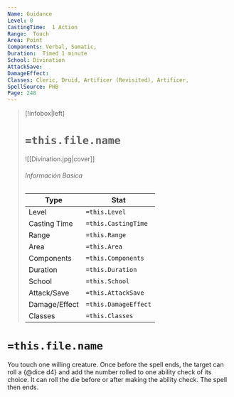 ```yaml
---
Name: Guidance
Level: 0
CastingTime:  1 Action 
Range:  Touch
Area: Point
Components: Verbal, Somatic, 
Duration:  Timed 1 minute
School: Divination
AttackSave: 
DamageEffect: 
Classes: Cleric, Druid, Artificer (Revisited), Artificer, 
SpellSource: PHB
Page: 248
---
```


>[!infobox|left]
># `=this.file.name`
>![[Divination.jpg|cover]]
> ###### Información Basica
> Type |  Stat |
> ---|---|
> Level | `=this.Level` |
> Casting Time | `=this.CastingTime` |
> Range | `=this.Range` |
> Area | `=this.Area` |
> Components | `=this.Components` |
> Duration | `=this.Duration` |
> School | `=this.School` |
> Attack/Save | `=this.AttackSave` |
> Damage/Effect | `=this.DamageEffect` |
> Classes | `=this.Classes` |

# `=this.file.name`
You touch one willing creature. Once before the spell ends, the target can roll a {@dice d4} and add the number rolled to one ability check of its choice. It can roll the die before or after making the ability check. The spell then ends.



 


